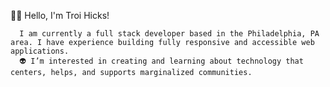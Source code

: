 
🤟🏾 Hello, I'm Troi Hicks!



              
      I am currently a full stack developer based in the Philadelphia, PA area. I have experience building fully responsive and accessible web applications.       
      👽 I’m interested in creating and learning about technology that centers, helps, and supports marginalized communities.



<!---
TroixHicks/TroixHicks is a ✨ special ✨ repository because its `README.md` (this file) appears on your GitHub profile.
You can click the Preview link to take a look at your changes.
--->
